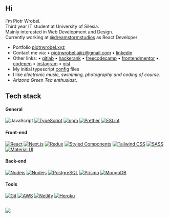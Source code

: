 <h2>Hi </h2>
<p>I'm Piotr Wrobel.<br />
Third year IT student at University of Silesia.<br />
Mainly interested in Web Development and Design.<br />
Currently working at <a href="https://dreamstormstudios.com/">@dreamstormstudios</a> as React Developer</p>

* Portfolio <a href="https://piotrwrobel.xyz">piotrwrobel.xyz</a>
* Contact me via: • piotrwrobel.ajiiz@gmail.com • <a href="https://www.linkedin.com/in/piotrwrobel-ajiiz/">linkedin</a>
* Other links: • <a href="https://gitlab.com/ajiiz">gitlab</a> • <a href="https://www.hackerrank.com/ajiiz"> hackerank</a> • <a href="https://www.freecodecamp.org/ajiiz">freecodecamp</a> • <a href="https://www.frontendmentor.io/profile/ajiiz">frontendmentor</a> • <a href="https://codepen.io/ajiiz/pens/public">codepen</a> • <a href="https://www.instagram.com/pvvrbl/">instagram</a> • <a href="https://gist.github.com/ajiiz/">gist</a>
* My initial typescript <a href="https://github.com/ajiiz/ts-project-config">config</a> files
* I like *electronic music, swimming, photography and coding of course.*
* *Arizona Green Tea enthusiast*.

## Tech stack

#### General
![JavaScript](https://img.shields.io/badge/-JavaScript-F7DF1E?style=flat-square&logo=javascript&logoColor=white)
[![TypeScript](https://img.shields.io/badge/-TypeScript-007ACC?style=flat-square&logo=typescript&logoColor=white)](https://www.typescriptlang.org/)
[![npm](https://img.shields.io/badge/-NPM-CB3837?style=flat-square&logo=npm&logoColor=white)](https://www.npmjs.com/)
[![Prettier](https://img.shields.io/badge/-Prettier-F7B93E?style=flat-square&logo=prettier&logoColor=white)](https://prettier.io/)
[![ESLint](https://img.shields.io/badge/-ESLint-4B32C3?style=flat-square&logo=eslint&logoColor=white)](https://eslint.org/)

#### Front-end
[![React](https://img.shields.io/badge/-React-45b8d8?style=flat-square&logo=react&logoColor=white)](https://reactjs.org/)
[![Next.js](https://img.shields.io/badge/-Next.js-000000?style=flat-square&logo=next.js&logoColor=white)](https://nextjs.org/)
[![Redux](https://img.shields.io/badge/-Redux-764ABC?style=flat-square&logo=redux&logoColor=white)](https://redux.js.org/)
[![Styled Components](https://img.shields.io/badge/-Styled%20Components-DB7093?style=flat-square&logo=styled-components&logoColor=white)](https://styled-components.com/)
[![Tailwind CSS](https://img.shields.io/badge/Tailwind_CSS-38B2AC?style=flat-square&logo=tailwind-css&logoColor=white)](https://tailwindcss.com/)
[![SASS](https://img.shields.io/badge/Sass-CC6699?style=flat-square&logo=sass&logoColor=white)](https://tailwindcss.com/)
[![Material UI](https://img.shields.io/badge/-Material%20UI-0081CB?style=flat-square&logo=material-ui&logoColor=white)](https://material-ui.com/)

#### Back-end
[![Nodejs](https://img.shields.io/badge/-Nodejs-43853d?style=flat-square&logo=Node.js&logoColor=white)](https://nodejs.org/en/)
[![Nodejs](https://img.shields.io/badge/Express.js-404D59?style=flat-square)](https://expressjs.com/)
[![PostgreSQL](https://img.shields.io/badge/-PostgreSQL-336791?style=flat-square&logo=postgresql&logoColor=white)](https://www.postgresql.org/)
[![Prisma](https://img.shields.io/badge/-Prisma-2D3748?style=flat-square&logo=prisma&logoColor=white)](https://www.prisma.io/)
[![MongoDB](https://img.shields.io/badge/-MongoDB-13aa52?style=flat-square&logo=mongodb&logoColor=white)](https://www.mongodb.com/)

#### Tools
[![Git](https://img.shields.io/badge/-Git-F05032?style=flat-square&logo=git&logoColor=white)](https://git-scm.com/)
[![AWS](https://img.shields.io/badge/Amazon_AWS-232F3E?style=flat-square&logo=amazon-aws&logoColor=white)](https://aws.amazon.com/)
[![Netlify](https://img.shields.io/badge/-Netlify-00C7B7?style=flat-square&logo=netlify&logoColor=white)](https://www.netlify.com/)
[![Heroku](https://img.shields.io/badge/-Heroku-430098?style=flat-square&logo=heroku&logoColor=white)](https://www.heroku.com/)

##

<img align="center" src="https://github-readme-stats.vercel.app/api?username=ajiiz&count_private=true&show_icons=true&include_all_commits=true&theme=vue" />
